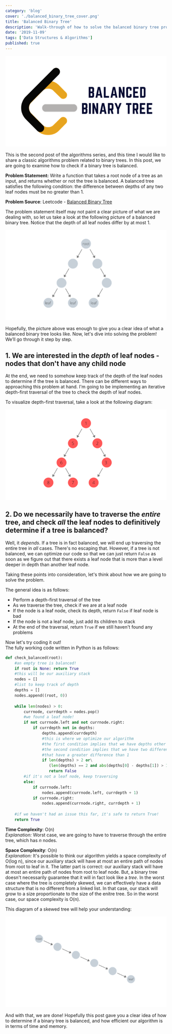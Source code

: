 ```yaml
---
category: 'blog'
cover: './balanced_binary_tree_cover.png'
title: 'Balanced Binary Tree'
description: 'Walk-through of how to solve the balanced binary tree problem on LeetCode'
date: '2019-11-09'
tags: ['Data Structures & Algorithms']
published: true
---
```


![Blog Post Thumbnail](./balanced_binary_tree_cover.png)

This is the second post of the algorithms series, and this time I would like to share a classic algorithms problem related to binary trees. In this post, we are going to examine how to check if a binary tree is balanced.  

**Problem Statement:** Write a function that takes a root node of a tree as an input, and returns whether or not the tree is balanced. A balanced tree satisfies the following condition: the difference between depths of any two leaf nodes must be no greater than 1.  

**Problem Source**: Leetcode - [Balanced Binary Tree](https://leetcode.com/problems/balanced-binary-tree/)  

The problem statement itself may not paint a clear picture of what we are dealing with, so let us take a look at the following picture of a balanced binary tree. Notice that the depth of all leaf nodes differ by at most 1. 

![A diagram that represents a binary tree with a root node at the top.](./root.png)

Hopefully, the picture above was enough to give you a clear idea of what a balanced binary tree looks like. Now, let's dive into solving the problem! We’ll go through it step by step.  

## 1. We are interested in the *depth* of leaf nodes - nodes that don't have any child node

At the end, we need to somehow keep track of the depth of the leaf nodes to determine if the tree is balanced. There can be different ways to approaching this problem at hand. I'm going to be implementing an iterative depth-first traversal of the tree to check the depth of leaf nodes.  

To visualize depth-first traversal, take a look at the following diagram:

![A diagram that illustrates a depth-first traversal of a binary tree.](./root2.png)

## 2. Do we necessarily have to traverse the *entire* tree, and check *all* the leaf nodes to definitively determine if a tree is balanced?  

Well, it *depends*. If a tree is in fact balanced, we will end up traversing the entire tree in *all* cases. There's no escaping that. However, if a tree is not balanced, we can optimize our code so that we can just return `False` as soon as we figure out that there exists a leaf node that is more than a level deeper in depth than another leaf node.  

Taking these points into consideration, let's think about how we are going to solve the problem.

The general idea is as follows:

* Perform a depth-first traversal of the tree
* As we traverse the tree, check if we are at a leaf node
* If the node is a leaf node, check its depth, return `False` if leaf node is bad
* If the node is not a leaf node, just add its children to stack
* At the end of the traversal, return `True` if we still haven't found any problems

Now let's try coding it out!  
The fully working code written in Python is as follows:

```python
def check_balanced(root):
    #an empty tree is balanced!
    if root is None: return True
    #this will be our auxiliary stack
    nodes = []
    #list to keep track of depth
    depths = []
    nodes.append((root, 0))

    while len(nodes) > 0:
        currnode, currdepth = nodes.pop()
        #we found a leaf node!
        if not currnode.left and not currnode.right:
            if currdepth not in depths: 
                depths.append(currdepth)
                #this is where we optimize our algorithm
                #the first condition implies that we have depths other than 1 or 0
                #the second condition implies that we have two different depths
                #that have a greater difference than 1
                if len(depths) > 2 or\
                   (len(depths) == 2 and abs(depths[0] - depths[1]) > 1):
                   return False
        #if it's not a leaf node, keep traversing 
        else:
            if currnode.left: 
                nodes.append(currnode.left, currdepth + 1)
            if currnode.right: 
                nodes.append(currnode.right, currdepth + 1)

    #if we haven't had an issue this far, it's safe to return True!
    return True
```

**Time Complexity**: O(n)  
*Explanation:* Worst case, we are going to have to traverse through the entire tree, which has *n* nodes.

**Space Complexity**: O(n)  
*Explanation:* It's possible to think our algorithm yields a space complexity of O(log n), since our auxiliary stack will have at most an entire path of nodes from root to leaf in it. The latter part is correct: our auxiliary stack will have at most an entire path of nodes from root to leaf node. But, a binary tree doesn't necessarily guarantee that it will in fact look like a *tree*. In the worst case where the tree is completely skewed, we can effectively have a data structure that is no different from a linked list. In that case, our stack will grow to a size proportionate to the size of the enitre tree. So in the worst case, our space complexity is O(n).  

This diagram of a skewed tree will help your understanding:  

![A diagram that represents a skewed tree.](./root3.png)

And with that, we are done! Hopefully this post gave you a clear idea of how to determine if a binary tree is balanced, and how efficient our algorithm is in terms of time and memory.